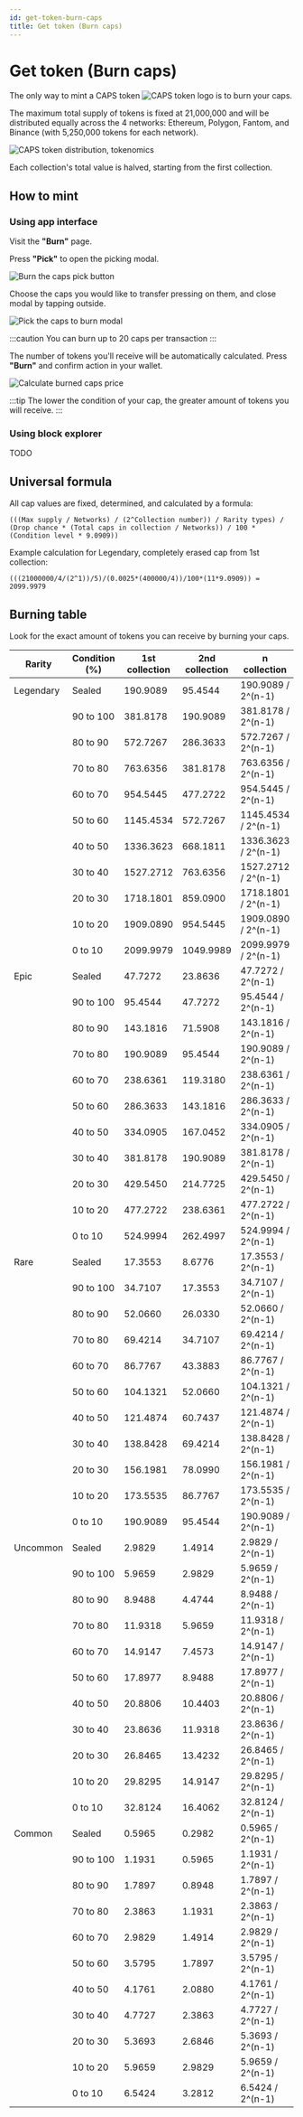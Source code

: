 ```yaml
---
id: get-token-burn-caps
title: Get token (Burn caps)
---
```


# Get token (Burn caps)

The only way to mint a CAPS token ![CAPS token logo](/img/token-logo.svg#token-logo) is to burn your caps.

The maximum total supply of tokens is fixed at 21,000,000 and will be distributed equally across the 4 networks: Ethereum, Polygon, Fantom, and Binance (with 5,250,000 tokens for each network).

![CAPS token distribution, tokenomics](/img/caps-token-distribution.jpg#presentation)

Each collection's total value is halved, starting from the first collection.

## How to mint

### Using app interface

Visit the **"Burn"** page.

Press **"Pick"** to open the picking modal.

![Burn the caps pick button](/img/burn-the-caps-pick-button.jpg#modal)

Choose the caps you would like to transfer pressing on them, and close modal by tapping outside.

![Pick the caps to burn modal](/img/pick-the-caps-to-burn-modal.jpg#modal)

:::caution
You can burn up to 20 caps per transaction
:::

The number of tokens you'll receive will be automatically calculated. Press **"Burn"** and confirm action in your wallet.

![Calculate burned caps price](/img/calculate-burned-caps-price.jpg)

:::tip
The lower the condition of your cap, the greater amount of tokens you will receive.
:::

### Using block explorer

TODO

## Universal formula

All cap values are fixed, determined, and calculated by a formula:

`(((Max supply / Networks) / (2^Collection number)) / Rarity types) / (Drop chance * (Total caps in collection / Networks)) / 100 * (Condition level * 9.0909))`

Example calculation for Legendary, completely erased cap from 1st collection: 

`(((21000000/4/(2^1))/5)/(0.0025*(400000/4))/100*(11*9.0909)) = 2099.9979`

## Burning table

Look for the exact amount of tokens you can receive by burning your caps.

| Rarity   | Condition (%) | 1st collection | 2nd collection | n collection |
| -------- | ---------     | ----------     | --------     | -------- |
| Legendary | Sealed       | 190.9089       | 95.4544        | 190.9089 / 2^(n-1) |
|          | 90 to 100     | 381.8178       | 190.9089       | 381.8178 / 2^(n-1) |
|          | 80 to 90      | 572.7267       | 286.3633       | 572.7267 / 2^(n-1) |
|          | 70 to 80      | 763.6356       | 381.8178       | 763.6356 / 2^(n-1) |
|          | 60 to 70      | 954.5445       | 477.2722       | 954.5445 / 2^(n-1) |
|          | 50 to 60      | 1145.4534      | 572.7267       | 1145.4534 / 2^(n-1) |
|          | 40 to 50      | 1336.3623      | 668.1811       | 1336.3623 / 2^(n-1) |
|          | 30 to 40      | 1527.2712      | 763.6356       | 1527.2712 / 2^(n-1) |
|          | 20 to 30      | 1718.1801      | 859.0900       | 1718.1801 / 2^(n-1) |
|          | 10 to 20      | 1909.0890      | 954.5445       | 1909.0890 / 2^(n-1) |
|          | 0 to 10       | 2099.9979      | 1049.9989      | 2099.9979 / 2^(n-1) |
| Epic     | Sealed        | 47.7272        | 23.8636        | 47.7272 / 2^(n-1) |
|          | 90 to 100     | 95.4544        | 47.7272        | 95.4544 / 2^(n-1) |
|          | 80 to 90      | 143.1816       | 71.5908        | 143.1816 / 2^(n-1) |
|          | 70 to 80      | 190.9089       | 95.4544        | 190.9089 / 2^(n-1) |
|          | 60 to 70      | 238.6361       | 119.3180       | 238.6361 / 2^(n-1) |
|          | 50 to 60      | 286.3633       | 143.1816       | 286.3633 / 2^(n-1) |
|          | 40 to 50      | 334.0905       | 167.0452       | 334.0905 / 2^(n-1) |
|          | 30 to 40      | 381.8178       | 190.9089       | 381.8178 / 2^(n-1) |
|          | 20 to 30      | 429.5450       | 214.7725       | 429.5450 / 2^(n-1) | 
|          | 10 to 20      | 477.2722       | 238.6361       | 477.2722 / 2^(n-1) |
|          | 0 to 10       | 524.9994       | 262.4997       | 524.9994 / 2^(n-1) |
| Rare     | Sealed       | 17.3553        | 8.6776         | 17.3553 / 2^(n-1) |
|          | 90 to 100    | 34.7107        | 17.3553        | 34.7107 / 2^(n-1) |
|          | 80 to 90     | 52.0660        | 26.0330        | 52.0660 / 2^(n-1) |
|          | 70 to 80     | 69.4214        | 34.7107        | 69.4214 / 2^(n-1) |
|          | 60 to 70     | 86.7767        | 43.3883        | 86.7767 / 2^(n-1) |
|          | 50 to 60     | 104.1321       | 52.0660        | 104.1321 / 2^(n-1) |
|          | 40 to 50     | 121.4874       | 60.7437        | 121.4874 / 2^(n-1) |
|          | 30 to 40     | 138.8428       | 69.4214        | 138.8428 / 2^(n-1) |
|          | 20 to 30     | 156.1981       | 78.0990        | 156.1981 / 2^(n-1) |
|          | 10 to 20     | 173.5535       | 86.7767        | 173.5535 / 2^(n-1) |
|          | 0 to 10      | 190.9089       | 95.4544        | 190.9089 / 2^(n-1) |
| Uncommon | Sealed       | 2.9829         | 1.4914         | 2.9829 / 2^(n-1) |
|          | 90 to 100    | 5.9659         | 2.9829         | 5.9659 / 2^(n-1) |
|          | 80 to 90     | 8.9488         | 4.4744         | 8.9488 / 2^(n-1) |
|          | 70 to 80     | 11.9318        | 5.9659         | 11.9318 / 2^(n-1) |
|          | 60 to 70     | 14.9147        | 7.4573         | 14.9147 / 2^(n-1) |
|          | 50 to 60     | 17.8977        | 8.9488         | 17.8977 / 2^(n-1) |
|          | 40 to 50     | 20.8806        | 10.4403        | 20.8806 / 2^(n-1) |
|          | 30 to 40     | 23.8636        | 11.9318        | 23.8636 / 2^(n-1) |
|          | 20 to 30     | 26.8465        | 13.4232        | 26.8465 / 2^(n-1) |
|          | 10 to 20     | 29.8295        | 14.9147        | 29.8295 / 2^(n-1) |
|          | 0 to 10      | 32.8124        | 16.4062        | 32.8124 / 2^(n-1) |
| Common   | Sealed       | 0.5965         | 0.2982         | 0.5965 / 2^(n-1) |
|          | 90 to 100    | 1.1931         | 0.5965         | 1.1931 / 2^(n-1) |
|          | 80 to 90     | 1.7897         | 0.8948         | 1.7897 / 2^(n-1) |
|          | 70 to 80     | 2.3863         | 1.1931         | 2.3863 / 2^(n-1) |
|          | 60 to 70     | 2.9829         | 1.4914         | 2.9829 / 2^(n-1) |
|          | 50 to 60     | 3.5795         | 1.7897         | 3.5795 / 2^(n-1) |
|          | 40 to 50     | 4.1761         | 2.0880         | 4.1761 / 2^(n-1) |
|          | 30 to 40     | 4.7727         | 2.3863         | 4.7727 / 2^(n-1) |
|          | 20 to 30     | 5.3693         | 2.6846         | 5.3693 / 2^(n-1) |
|          | 10 to 20     | 5.9659         | 2.9829         | 5.9659 / 2^(n-1) |
|          | 0 to 10      | 6.5424         | 3.2812         | 6.5424 / 2^(n-1) |